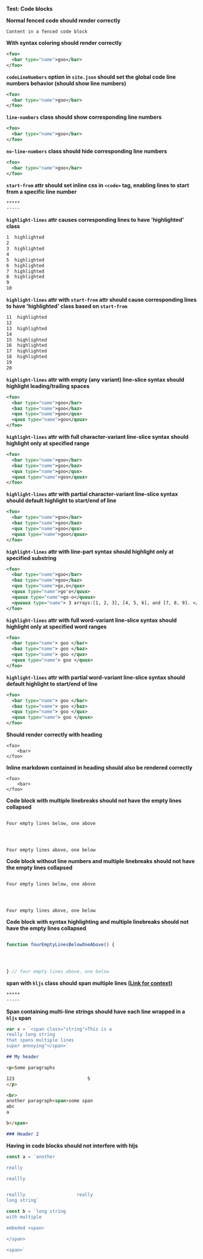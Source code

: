 **Test: Code blocks**

**Normal fenced code should render correctly**

```
Content in a fenced code block
```

**With syntax coloring should render correctly**

```xml
<foo>
  <bar type="name">goo</bar>
</foo>
```

**`codeLineNumbers` option in `site.json` should set the global code line numbers behavior (should show line numbers)**

```xml
<foo>
  <bar type="name">goo</bar>
</foo>
```

**`line-numbers` class should show corresponding line numbers**

```xml {.line-numbers}
<foo>
  <bar type="name">goo</bar>
</foo>
```

**`no-line-numbers` class should hide corresponding line numbers**

```xml {.no-line-numbers}
<foo>
  <bar type="name">goo</bar>
</foo>
```

**`start-from` attr should set inline css in `<code>` tag, enabling lines to start from a specific line number**
```markdown {start-from=30}
*****
-----
```

**`highlight-lines` attr causes corresponding lines to have 'highlighted' class**
```markdown {highlight-lines="1,3,5-8"}
1  highlighted
2
3  highlighted
4
5  highlighted
6  highlighted
7  highlighted
8  highlighted
9
10
```

**`highlight-lines` attr with `start-from` attr should cause corresponding lines to have 'highlighted' class based on `start-from`**
```markdown {start-from=11 highlight-lines="11,13,15-18"}
11  highlighted
12
13  highlighted
14
15  highlighted
16  highlighted
17  highlighted
18  highlighted
19
20
```

**`highlight-lines` attr with empty (any variant) line-slice syntax should highlight leading/trailing spaces**
```xml {highlight-lines="2[:],3[::],4[:]-5[:]"}
<foo>
  <bar type="name">goo</bar>
  <baz type="name">goo</baz>
  <qux type="name">goo</qux>
  <quux type="name">goo</quux>
</foo>
```

**`highlight-lines` attr with full character-variant line-slice syntax should highlight only at specified range**
```xml {highlight-lines="1[1:4],2[5:13],3[2:10]-4,5-6[1:4]"}
<foo>
  <bar type="name">goo</bar>
  <baz type="name">goo</baz>
  <qux type="name">goo</qux>
  <quux type="name">goo</quux>
</foo>
```

**`highlight-lines` attr with partial character-variant line-slice syntax should default highlight to start/end of line**
```xml {highlight-lines="1[1:],2[:13],3[2:]-4,5-6[:2]"}
<foo>
  <bar type="name">goo</bar>
  <baz type="name">goo</baz>
  <qux type="name">goo</qux>
  <quux type="name">goo</quux>
</foo>
```

**`highlight-lines` attr with line-part syntax should highlight only at specified substring**
```xml {highlight-lines="1[''],2['type'],3['baz'],4['go,o</qux>'],5['go\'o'],6['go-o'],7['[1, 2, 3], [4, 5, 6],']"}
<foo>
  <bar type="name">goo</bar>
  <baz type="name">goo</baz>
  <qux type="name">go,o</qux>
  <quux type="name">go'o</quux>
  <quuux type="name">go-o</quuux>
  <quuuux type="name"> 3 arrays:[1, 2, 3], [4, 5, 6], and [7, 8, 9]. </quuuux>
</foo>
```

**`highlight-lines` attr with full word-variant line-slice syntax should highlight only at specified word ranges**
```xml {highlight-lines="1[0::1],2[3::4],3[0::2],4[2::4],5[1::3]"}
<foo>
  <bar type="name"> goo </bar>
  <baz type="name"> goo </baz>
  <qux type="name"> goo </qux>
  <quux type="name"> goo </quux>
</foo>
```

**`highlight-lines` attr with partial word-variant line-slice syntax should default highlight to start/end of line**
```xml {highlight-lines="1[0::],2[3::],3[::2],4[2::],5[::3]"}
<foo>
  <bar type="name"> goo </bar>
  <baz type="name"> goo </baz>
  <qux type="name"> goo </qux>
  <quux type="name"> goo </quux>
</foo>
```

**Should render correctly with heading**

```{heading="A heading"}
<foo>
    <bar>
</foo>
```

**Inline markdown contained in heading should also be rendered correctly**

```{heading="**Bold**, _Italic_, ___Bold and Italic___, ~~Strike through~~, ****Super Bold****, !!Underline!!, ==Highlight==, ++Large++, --Small--, :+1: :exclamation: :x: :construction:<br>We support page breaks"}
<foo>
    <bar>
</foo>
```

**Code block with multiple linebreaks should not have the empty lines collapsed**

```

Four empty lines below, one above




Four empty lines above, one below

```

**Code block without line numbers and multiple linebreaks should not have the empty lines collapsed**

```{.no-line-numbers}

Four empty lines below, one above




Four empty lines above, one below

```

**Code block with syntax highlighting and multiple linebreaks should not have the empty lines collapsed**

```js

function fourEmptyLinesBelowOneAbove() {




} // four empty lines above, one below

```

**span with `hljs` class should span multiple lines [(Link for context)](https://github.com/MarkBind/markbind/pull/991#issuecomment-586547275)**

```markdown
*****
-----
```

**Span containing multi-line strings should have each line wrapped in a `hljs` span**

```javascript
var x = `<span class="string">This is a
really long string
that spans multiple lines
super annoying"</span>`
```

```markdown
## My header

<p>Some paragraphs

123                           5
</p>

<br>
another paragraph<span>some span
abc
a

b</span>

### Header 2
```

**Having <span> in code blocks should not interfere with hljs**

```javascript
const a = `another

really

reallly


reallly                   really
long string`

const b = `long string
with multiple

embeded <span>

</span>

<span>`
```
